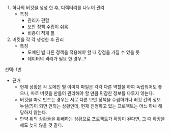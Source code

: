 1. 하나의 버킷을 생성 한 후, 디렉터리를 나누어 관리
    - 특징
        - 관리가 편함
        - 보안 정책 수립이 쉬움
        - 비용이 적게 듦
2. 버킷을 각 각 생성한 후 관리
    - 특징
        - 도메인 별 다른 정책을 적용해야 할 때 강점을 가질 수 있을 듯
        - 데이터의 격리가 필요 한 경우..?

선택: 1번

- 근거
    - 현재 상황은 각 도메인 별 이미지 파일은 각각 다른 역할을 하여 독립되어도 좋으나, 따로 버킷을 만들어 관리해야 할 만큼 민감한 정보를 다루지 않는다.
    - 버킷을 따로 만드는 경우는 서로 다른 보안 정책을 수립하거나 버킷 간의 정보 누설(?)이 되면 안되는 상황인데, 현재 진행하고 있는 프로젝트는 어느 하나 해당하지 않는다.
    - 만약 위의 상황들을 위배하는 상황으로 프로젝트가 확장이 된다면, 그 때 확장을 해도 늦지 않을 것 같다.